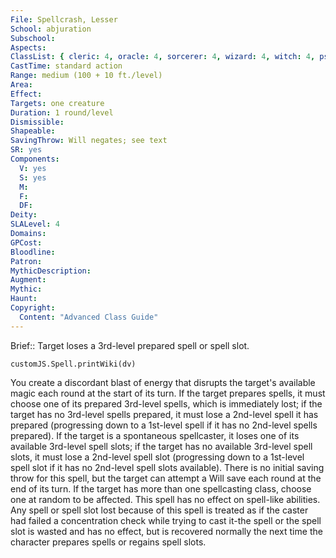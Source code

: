 ```yaml
---
File: Spellcrash, Lesser
School: abjuration
Subschool: 
Aspects: 
ClassList: { cleric: 4, oracle: 4, sorcerer: 4, wizard: 4, witch: 4, psychic: 4 }
CastTime: standard action
Range: medium (100 + 10 ft./level)
Area: 
Effect: 
Targets: one creature
Duration: 1 round/level
Dismissible: 
Shapeable: 
SavingThrow: Will negates; see text
SR: yes
Components:
  V: yes
  S: yes
  M: 
  F: 
  DF: 
Deity: 
SLALevel: 4
Domains: 
GPCost: 
Bloodline: 
Patron: 
MythicDescription: 
Augment: 
Mythic: 
Haunt: 
Copyright:
  Content: "Advanced Class Guide"
---
```

Brief:: Target loses a 3rd-level prepared spell or spell slot.

```dataviewjs
customJS.Spell.printWiki(dv)
```

You create a discordant blast of energy that disrupts the target's available magic each round at the start of its turn.  If the target prepares spells, it must choose one of its prepared 3rd-level spells, which is immediately lost; if the target has no 3rd-level spells prepared, it must lose a 2nd-level spell it has prepared (progressing down to a 1st-level spell if it has no 2nd-level spells prepared).  If the target is a spontaneous spellcaster, it loses one of its available 3rd-level spell slots; if the target has no available 3rd-level spell slots, it must lose a 2nd-level spell slot (progressing down to a 1st-level spell slot if it has no 2nd-level spell slots available).  There is no initial saving throw for this spell, but the target can attempt a Will save each round at the end of its turn.  If the target has more than one spellcasting class, choose one at random to be affected. This spell has no effect on spell-like abilities.  Any spell or spell slot lost because of this spell is treated as if the caster had failed a concentration check while trying to cast it-the spell or the spell slot is wasted and has no effect, but is recovered normally the next time the character prepares spells or regains spell slots.
